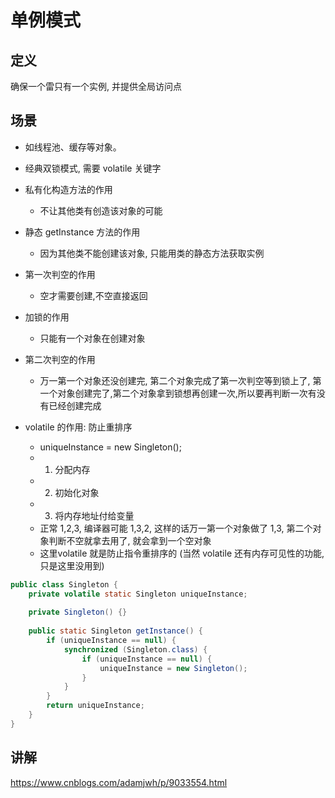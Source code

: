 # 单例模式
## 定义
确保一个雷只有一个实例, 并提供全局访问点
## 场景
- 如线程池、缓存等对象。

- 经典双锁模式, 需要 volatile 关键字

- 私有化构造方法的作用
    - 不让其他类有创造该对象的可能
- 静态 getInstance 方法的作用
    - 因为其他类不能创建该对象, 只能用类的静态方法获取实例
- 第一次判空的作用
    - 空才需要创建,不空直接返回
- 加锁的作用
    - 只能有一个对象在创建对象
- 第二次判空的作用
    - 万一第一个对象还没创建完, 第二个对象完成了第一次判空等到锁上了, 第一个对象创建完了,第二个对象拿到锁想再创建一次,所以要再判断一次有没有已经创建完成
- volatile 的作用: 防止重排序
    - uniqueInstance = new Singleton(); 
    - 1. 分配内存
    - 2. 初始化对象
    - 3. 将内存地址付给变量
    - 正常 1,2,3, 编译器可能 1,3,2, 这样的话万一第一个对象做了 1,3, 第二个对象判断不空就拿去用了, 就会拿到一个空对象
    - 这里volatile 就是防止指令重排序的 (当然 volatile 还有内存可见性的功能,只是这里没用到)

```java
public class Singleton {
	private volatile static Singleton uniqueInstance;
 
	private Singleton() {}
 
	public static Singleton getInstance() {
		if (uniqueInstance == null) {
			synchronized (Singleton.class) {
				if (uniqueInstance == null) {
					uniqueInstance = new Singleton();
				}
			}
		}
		return uniqueInstance;
	}
}
```

## 讲解
https://www.cnblogs.com/adamjwh/p/9033554.html